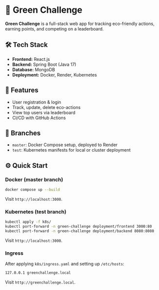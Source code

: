 # 🌱 Green Challenge

**Green Challenge** is a full-stack web app for tracking eco-friendly actions, earning points, and competing on a leaderboard.

## 🛠️ Tech Stack

* **Frontend:** React.js
* **Backend:** Spring Boot (Java 17)
* **Database:** MongoDB
* **Deployment:** Docker, Render, Kubernetes

## 🚀 Features

* User registration & login
* Track, update, delete eco-actions
* View top users via leaderboard
* CI/CD with GitHub Actions

## 📂 Branches

* `master`: Docker Compose setup, deployed to Render
* `test`: Kubernetes manifests for local or cluster deployment

## ⚙️ Quick Start

### Docker (master branch)

```bash
docker compose up --build
```

Visit `http://localhost:3000`.

### Kubernetes (test branch)

```bash
kubectl apply -f k8s/
kubectl port-forward -n green-challenge deployment/frontend 3000:80
kubectl port-forward -n green-challenge deployment/backend 8080:8080
```

Visit `http://localhost:3000`.

### Ingress

After applying `k8s/ingress.yaml` and setting up `/etc/hosts`:

```bash
127.0.0.1 greenchallenge.local
```

Visit `http://greenchallenge.local`.

